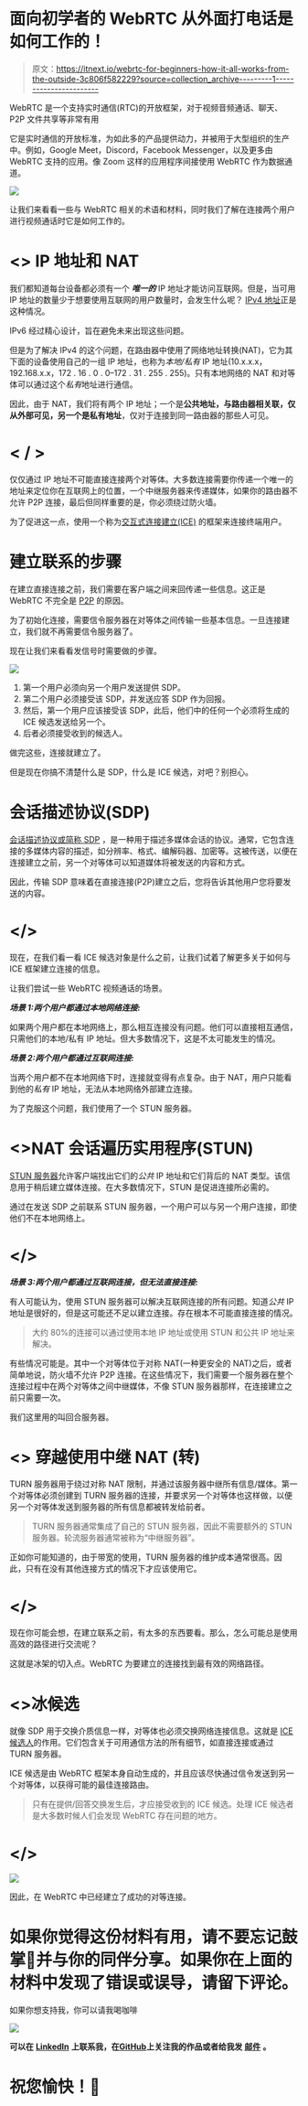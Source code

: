 # 面向初学者的 WebRTC 从外面打电话是如何工作的！

> 原文：<https://itnext.io/webrtc-for-beginners-how-it-all-works-from-the-outside-3c806f582229?source=collection_archive---------1----------------------->

WebRTC 是一个支持实时通信(RTC)的开放框架，对于视频音频通话、聊天、P2P 文件共享等非常有用

它是实时通信的开放标准，为如此多的产品提供动力，并被用于大型组织的生产中。例如，Google Meet，Discord，Facebook Messenger，以及更多由 WebRTC 支持的应用。像 Zoom 这样的应用程序间接使用 WebRTC 作为数据通道。

![](img/4aecca209e4a56a9cb8c5f4c66adc366.png)

让我们来看看一些与 WebRTC 相关的术语和材料，同时我们了解在连接两个用户进行视频通话时它是如何工作的。

# <> IP 地址和 NAT

我们都知道每台设备都必须有一个 ***唯一的*** IP 地址才能访问互联网。但是，当可用 IP 地址的数量少于想要使用互联网的用户数量时，会发生什么呢？ [IPv4 地址](https://en.wikipedia.org/wiki/IPv4_address_exhaustion)正是这种情况。

IPv6 经过精心设计，旨在避免未来出现这些问题。

但是为了解决 IPv4 的这个问题，在路由器中使用了网络地址转换(NAT)，它为其下面的设备使用自己的一组 IP 地址，也称为*本地/私有* IP 地址(10.x.x.x，192.168.x.x，172 . 16 . 0 . 0–172 . 31 . 255 . 255)。只有本地网络的 NAT 和对等体可以通过这个*私有*地址进行通信。

因此，由于 NAT，我们将有两个 IP 地址；一个是**公共地址，**与路由器相关联，仅从外部可见，另一个是**私有地址**，仅对于连接到同一路由器的那些人可见。

# **< / >**

仅仅通过 IP 地址不可能直接连接两个对等体。大多数连接需要你传递一个唯一的地址来定位你在互联网上的位置，一个中继服务器来传递媒体，如果你的路由器不允许 P2P 连接，最后但同样重要的是，你必须绕过防火墙。

为了促进这一点，使用一个称为[交互式连接建立(ICE)](https://www.geeksforgeeks.org/interactive-connectivity-establishment-ice/) 的框架来连接终端用户。

# 建立联系的步骤

在建立直接连接之前，我们需要在客户端之间来回传递一些信息。这正是 WebRTC 不完全是 [P2P](https://www.investopedia.com/terms/p/peertopeer-p2p-service.asp) 的原因。

为了初始化连接，需要信令服务器在对等体之间传输一些基本信息。一旦连接建立，我们就不再需要信令服务器了。

现在让我们来看看发信号时需要做的步骤。

![](img/7778b0e808275e6427cf4060104ed57c.png)

1.  第一个用户必须向另一个用户发送提供 SDP。
2.  第二个用户必须接受该 SDP，并发送应答 SDP 作为回报。
3.  然后，第一个用户应该接受该 SDP，此后，他们中的任何一个必须将生成的 ICE 候选发送给另一个。
4.  后者必须接受收到的候选人。

做完这些，连接就建立了。

但是现在你搞不清楚什么是 SDP，什么是 ICE 候选，对吧？别担心。

# 会话描述协议(SDP)

[会话描述协议或简称 SDP](https://tools.ietf.org/html/rfc4566) ，是一种用于描述多媒体会话的协议。通常，它包含连接的多媒体内容的描述，如分辨率、格式、编解码器、加密等。这被传送，以便在连接建立之前，另一个对等体可以知道媒体将被发送的内容和方式。

因此，传输 SDP 意味着在直接连接(P2P)建立之后，您将告诉其他用户您将要发送的内容。

# </>

现在，在我们看一看 ICE 候选对象是什么之前，让我们试着了解更多关于如何与 ICE 框架建立连接的信息。

让我们尝试一些 WebRTC 视频通话的场景。

***场景 1:两个用户都通过本地网络连接:***

如果两个用户都在本地网络上，那么相互连接没有问题。他们可以直接相互通信，只需他们的本地/私有 IP 地址。但大多数情况下，这是不太可能发生的情况。

***场景 2:两个用户都通过互联网连接:***

当两个用户都不在本地网络下时，连接就变得有点复杂。由于 NAT，用户只能看到他的*私有* IP 地址，无法从本地网络外部建立连接。

为了克服这个问题，我们使用了一个 STUN 服务器。

# <>**NAT 会话遍历实用程序(STUN)**

[STUN 服务器](https://help.singlecomm.com/hc/en-us/articles/115007993947-STUN-servers-A-Quick-Start-Guide)允许客户端找出它们的*公共* IP 地址和它们背后的 NAT 类型。该信息用于稍后建立媒体连接。在大多数情况下，STUN 是促进连接所必需的。

通过在发送 SDP 之前联系 STUN 服务器，一个用户可以与另一个用户连接，即使他们不在本地网络上。

# </>

***场景 3:两个用户都通过互联网连接，但无法直接连接:***

有人可能认为，使用 STUN 服务器可以解决互联网连接的所有问题。知道*公共* IP 地址是很好的，但是这可能还不足以建立连接。存在根本不可能直接连接的情况。

> 大约 80%的连接可以通过使用本地 IP 地址或使用 STUN 和公共 IP 地址来解决。

有些情况可能是。其中一个对等体位于对称 NAT(一种更安全的 NAT)之后，或者简单地说，防火墙不允许 P2P 连接。在这些情况下，我们需要一个服务器在整个连接过程中在两个对等体之间中继媒体，不像 STUN 服务器那样，在连接建立之前只需要一次。

我们这里用的叫回合服务器。

# <> **穿越使用中继 NAT** (转)

TURN 服务器用于绕过对称 NAT 限制，并通过该服务器中继所有信息/媒体。第一个对等体必须创建到 TURN 服务器的连接，并要求另一个对等体也这样做，以便另一个对等体发送到服务器的所有信息都被转发给前者。

> TURN 服务器通常集成了自己的 STUN 服务器，因此不需要额外的 STUN 服务器。轮流服务器通常被称为“中继服务器”。

正如你可能知道的，由于带宽的使用，TURN 服务器的维护成本通常很高。因此，只有在没有其他连接方式的情况下才应该使用它。

# </>

现在你可能会想，在建立联系之前，有太多的东西要看。那么，怎么可能总是使用高效的路径进行交流呢？

这就是冰架的切入点。WebRTC 为要建立的连接找到最有效的网络路径。

# <>冰候选

就像 SDP 用于交换介质信息一样，对等体也必须交换网络连接信息。这就是 [ICE 候选人](https://developer.mozilla.org/en-US/docs/Web/API/RTCIceCandidate)的作用。它们包含关于可用通信方法的所有细节，如直接连接或通过 TURN 服务器。

ICE 候选是由 WebRTC 框架本身自动生成的，并且应该尽快通过信令发送到另一个对等体，以获得可能的最佳连接路由。

> 只有在提供/回答交换发生后，才应接受收到的 ICE 候选。处理 ICE 候选者是大多数时候人们会发现 WebRTC 存在问题的地方。

# </>

![](img/bd4ce1bd23c19bb0f8c705b011006719.png)

因此，在 WebRTC 中已经建立了成功的对等连接。

# 如果你觉得这份材料有用，请不要忘记鼓掌👏并与你的同伴分享。如果你在上面的材料中发现了错误或误导，请留下评论。

如果你想支持我，你可以请我喝咖啡

[![](img/6d60b235fcc46a4bd696b90e886419ee.png)](https://www.buymeacoffee.com/karthikeyans)

**可以在** [**LinkedIn**](https://www.linkedin.com/in/karthikeyanssvk/) **上联系我，在**[**GitHub**](https://github.com/coder-with-a-bushido)**上关注我的作品或者给我发** [**邮件**](mailto:karthikeyanssvk@gmail.com) **。**

# 祝您愉快！🎉